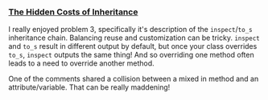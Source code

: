 ### [The Hidden Costs of Inheritance](https://practicingruby.com/articles/shared/xlqsnomjhtvo)

I really enjoyed problem 3, specifically it's description of the `inspect`/`to_s` inheritance chain. Balancing reuse and customization can be tricky. `inspect` and `to_s` result in different output by default, but once your class overrides `to_s`, `inspect` outputs the same thing! And so overriding one method often leads to a need to override another method.

One of the comments shared a collision between a mixed in method and an attribute/variable. That can be really maddening!